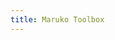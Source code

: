 ```yaml
---
title: Maruko Toolbox
---
```

<script>
    if (/(x64|WOW64)/i.test(navigator.userAgent)) {
        window.location.href = "https://dl.hdslb.com/video-press/xiaowantoolsrev194.zip";
    }
    if (/(x86_64)/i.test(navigator.userAgent)) {
        window.location.href = "https://dl.hdslb.com/video-press/xiaowantoolsrev194.zip";
    }
    if (/(Macintosh)/i.test(navigator.userAgent)) {
        alert("This app does not work on your device.");
    }
    if (/(iPhone|iPod)/i.test(navigator.userAgent)) {
        alert("This app does not work on your device.");
        }
    if (/(iPad)/i.test(navigator.userAgent)) {
        alert("This app does not work on your device.");
    }
    if (/(Android)/i.test(navigator.userAgent)) {
        alert("This app does not work on your device.");
    }
</script>